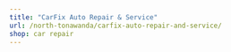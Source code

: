```yaml
---
title: "CarFix Auto Repair & Service"
url: /north-tonawanda/carfix-auto-repair-and-service/
shop: car repair
---
```

